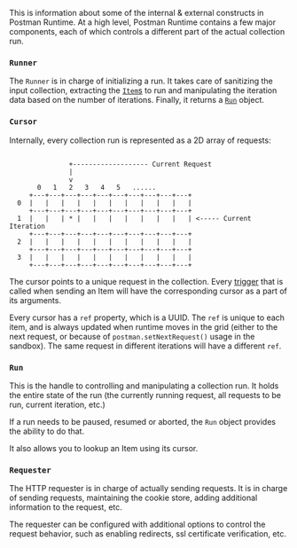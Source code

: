 This is information about some of the internal & external constructs in Postman Runtime. 
At a high level, Postman Runtime contains a few major components, each of which controls 
a different part of the actual collection run.

### `Runner`

The `Runner` is in charge of initializing a run. It takes care of sanitizing the input collection, extracting
the [`Item`s](http://www.postmanlabs.com/postman-collection/Item.html) to run and manipulating the iteration data 
based on the number of iterations. Finally, it returns a [`Run`](#run) object.

### `Cursor`

Internally, every collection run is represented as a 2D array of requests:

```text

               +------------------- Current Request
               |
               v
       0   1   2   3   4   5   ......
     +---+---+---+---+---+---+---+---+---+---+
  0  |   |   |   |   |   |   |   |   |   |   |
     +---+---+---+---+---+---+---+---+---+---+
  1  |   |   | * |   |   |   |   |   |   |   | <----- Current Iteration
     +---+---+---+---+---+---+---+---+---+---+
  2  |   |   |   |   |   |   |   |   |   |   |
     +---+---+---+---+---+---+---+---+---+---+
  3  |   |   |   |   |   |   |   |   |   |   |
     +---+---+---+---+---+---+---+---+---+---+
```

The cursor points to a unique request in the collection. Every [trigger](/architecture#triggers) that is called
when sending an Item will have the corresponding cursor as a part of its arguments.

Every cursor has a `ref` property, which is a UUID. The `ref` is unique to each item, and is always updated
when runtime moves in the grid (either to the next request, or because of `postman.setNextRequest()` usage in
the sandbox). The same request in different iterations will have a different `ref`.

### `Run`

This is the handle to controlling and manipulating a collection run. It holds the entire state of the run (the currently
running request, all requests to be run, current iteration, etc.)

If a run needs to be paused, resumed or aborted, the `Run` object provides the ability to do that.

It also allows you to lookup an Item using its cursor.

### `Requester`

The HTTP requester is in charge of actually sending requests. It is in charge of sending requests,
maintaining the cookie store, adding additional information to the request, etc.

The requester can be configured with additional options to control the request behavior, such as
enabling redirects, ssl certificate verification, etc.
